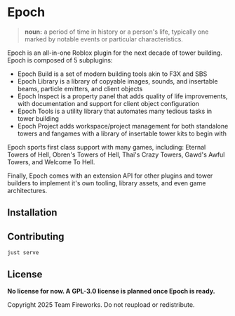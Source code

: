 # Epoch

> **noun:** a period of time in history or a person's life, typically one marked by notable events or particular characteristics.

Epoch is an all-in-one Roblox plugin for the next decade of tower building.
Epoch is composed of 5 subplugins:

-   Epoch Build is a set of modern building tools akin to F3X and SBS
-   Epoch Library is a library of copyable images, sounds, and insertable beams,
    particle emitters, and client objects
-   Epoch Inspect is a property panel that adds quality of life improvements,
    with documentation and support for client object configuration
-   Epoch Tools is a utility library that automates many tedious tasks in tower
    building
-   Epoch Project adds workspace/project management for both standalone towers
    and fangames with a library of insertable tower kits to begin with

Epoch sports first class support with many games, including: Eternal Towers of
Hell, Obren's Towers of Hell, Thai's Crazy Towers, Gawd's Awful Towers, and 
Welcome To Hell.

Finally, Epoch comes with an extension API for other plugins and tower builders
to implement it's own tooling, library assets, and even game architectures.

## Installation

## Contributing

```
just serve
```

## License

**No license for now. A GPL-3.0 license is planned once Epoch is ready.**

Copyright 2025 Team Fireworks. Do not reupload or redistribute.
